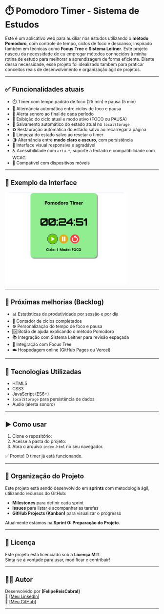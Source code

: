 # ⏱️ Pomodoro Timer - Sistema de Estudos

Este é um aplicativo web para auxiliar nos estudos utilizando o **método Pomodoro**, com controle de tempo, ciclos de foco e descanso, inspirado também em técnicas como **Focus Tree** e **Sistema Leitner**.
Este projeto nasceu da necessidade de eu empregar métodos conhecidos à minha rotina de estudo para melhorar a aprendizagem de forma eficiente.
Diante dessa necessidade, esse projeto foi idealizado também para praticar conceitos reais de desenvolvimento e organização ágil de projetos.

---

## ✅ Funcionalidades atuais

- ⏱️ Timer com tempo padrão de foco (25 min) e pausa (5 min)
- 🔁 Alternância automática entre ciclos de foco e pausa
- 🔔 Alerta sonoro ao final de cada período
- 🔄 Exibição do ciclo atual e modo ativo (FOCO ou PAUSA)
- 💾 Salvamento automático do estado atual no `localStorage`
- ♻️ Restauração automática do estado salvo ao recarregar a página
- 🧹 Limpeza do estado salvo ao resetar o timer
- 🌗 Alternância entre **modo claro e escuro**, com persistência
- 🎨 Interface visual responsiva e agradável
- ♿️ Acessibilidade com `aria-*`, suporte a teclado e compatibilidade com WCAG
- 📱 Compatível com dispositivos móveis

---

## 🧪 Exemplo da Interface

![Preview do Pomodoro Timer](./img/readme-preview.png)

---

## 🚧 Próximas melhorias (Backlog)

- 📊 Estatísticas de produtividade por sessão e por dia
- 🔄 Contador de ciclos completados
- ⚙️ Personalização do tempo de foco e pausa
- 🆘 Botão de ajuda explicando o método Pomodoro
- 📚 Integração com Sistema Leitner para revisão espaçada
- 🌳 Integração com Focus Tree
- ☁️ Hospedagem online (GitHub Pages ou Vercel)

---

## 🚀 Tecnologias Utilizadas

- HTML5
- CSS3
- JavaScript (ES6+)
- `localStorage` para persistência de dados
- Áudio (alerta sonoro)

---

## ▶️ Como usar

1. Clone o repositório:
2. Acesse a pasta do projeto:
3. Abra o arquivo `index.html` no seu navegador.

✅ Pronto! O timer já está funcionando.

---

## 📅 Organização do Projeto

Este projeto está sendo desenvolvido em **sprints** com metodologia ágil, utilizando recursos do GitHub:

- **Milestones** para definir cada sprint
- **Issues** para listar e acompanhar as tarefas
- **GitHub Projects (Kanban)** para visualizar o progresso

Atualmente estamos na **Sprint 0: Preparação do Projeto**.

---

## 📝 Licença

Este projeto está licenciado sob a **Licença MIT**.  
Sinta-se à vontade para usar, modificar e contribuir!

---

## 🙋‍♂️ Autor

Desenvolvido por **[FelipeReisCabral]**  
🔗 [[Meu LinkedIn](https://www.linkedin.com/in/felipe-reis-cabral/)]  
🔗 [[Meu GitHub](https://github.com/FelipeReisCabral)]

---
